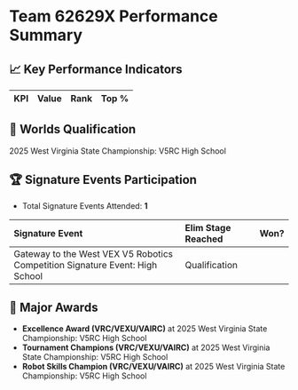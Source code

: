 # Team 62629X Performance Summary

## 📈 Key Performance Indicators
| KPI | Value | Rank | Top % |
|:---|:-----|:----|:-----|


## 🎯 Worlds Qualification
2025 West Virginia State Championship: V5RC High School

## 🏆 Signature Events Participation
- Total Signature Events Attended: **1**

| Signature Event | Elim Stage Reached | Won? |
|:----------------|:-------------------|:----|
| Gateway to the West VEX V5 Robotics Competition Signature Event: High School | Qualification |  |


## 🥇 Major Awards
- **Excellence Award (VRC/VEXU/VAIRC)** at 2025 West Virginia State Championship: V5RC High School
- **Tournament Champions (VRC/VEXU/VAIRC)** at 2025 West Virginia State Championship: V5RC High School
- **Robot Skills Champion (VRC/VEXU/VAIRC)** at 2025 West Virginia State Championship: V5RC High School


